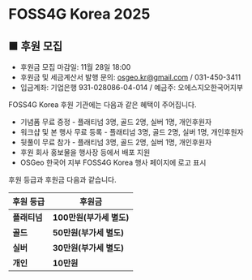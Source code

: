 # FOSS4G Korea 2025

## ■ 후원 모집
  - 후원금 모집 마감일: 11월 28일 18:00
  - 후원금 및 세금계산서 발행 문의: [osgeo.kr@gmail.com](mailto:osgeo.kr@gmail.com) / 031-450-3411     
  - 입금계좌: 기업은행 931-028086-04-014  / 예금주: 오에스지오한국어지부

FOSS4G Korea 후원 기관에는 다음과 같은 혜택이 주어집니다.

 - 기념품 무료 증정 - 플래티넘 3명, 골드 2명, 실버 1명, 개인후원자
 - 워크샵 및 본 행사 무료 등록 - 플래티넘 3명, 골드 2명, 실버 1명, 개인후원자
 - 뒷풀이 무료 참가 - 플래티넘 3명, 골드 2명, 실버 1명, 개인후원자
 - 후원 회사 홍보물을 행사장 등에서 배포 지원
 - OSGeo 한국어 지부 FOSS4G Korea 행사 페이지에 로고 표시

후원 등급과 후원금 다음과 같습니다.

<table>
  <thead>
    <tr>
      <th>후원 등급</th>
      <th>후원금</th>
    </tr>
  </thead>
  <tbody>
    <tr>
      <td><b>플래티넘</b></td>
      <td><b>100만원(부가세 별도)</b>
      </td>
    </tr>
    <tr>
      <td><b>골드</b></td>
      <td><b>50만원(부가세 별도)</b>
      </td>
    </tr>
    <tr>
      <td><b>실버</b></td>
      <td><b>30만원(부가세 별도)</b>
      </td>
    </tr>
    <tr>
      <td><b>개인</b></td>
      <td><b>10만원</b>
      </td>
    </tr>
  </tbody>
</table>